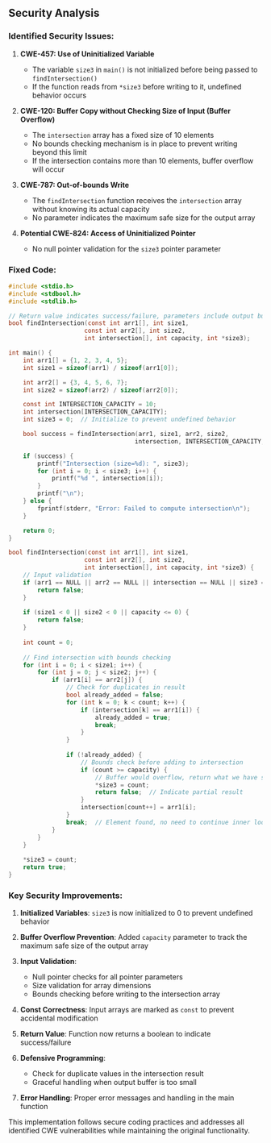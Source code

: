 ## Security Analysis

### Identified Security Issues:

1. **CWE-457: Use of Uninitialized Variable**
   - The variable `size3` in `main()` is not initialized before being passed to `findIntersection()`
   - If the function reads from `*size3` before writing to it, undefined behavior occurs

2. **CWE-120: Buffer Copy without Checking Size of Input (Buffer Overflow)**
   - The `intersection` array has a fixed size of 10 elements
   - No bounds checking mechanism is in place to prevent writing beyond this limit
   - If the intersection contains more than 10 elements, buffer overflow will occur

3. **CWE-787: Out-of-bounds Write**
   - The `findIntersection` function receives the `intersection` array without knowing its actual capacity
   - No parameter indicates the maximum safe size for the output array

4. **Potential CWE-824: Access of Uninitialized Pointer**
   - No null pointer validation for the `size3` pointer parameter

### Fixed Code:

```c
#include <stdio.h>
#include <stdbool.h>
#include <stdlib.h>

// Return value indicates success/failure, parameters include output buffer capacity
bool findIntersection(const int arr1[], int size1, 
                     const int arr2[], int size2, 
                     int intersection[], int capacity, int *size3);

int main() {
    int arr1[] = {1, 2, 3, 4, 5};
    int size1 = sizeof(arr1) / sizeof(arr1[0]);

    int arr2[] = {3, 4, 5, 6, 7};
    int size2 = sizeof(arr2) / sizeof(arr2[0]);

    const int INTERSECTION_CAPACITY = 10;
    int intersection[INTERSECTION_CAPACITY];
    int size3 = 0;  // Initialize to prevent undefined behavior

    bool success = findIntersection(arr1, size1, arr2, size2, 
                                   intersection, INTERSECTION_CAPACITY, &size3);

    if (success) {
        printf("Intersection (size=%d): ", size3);
        for (int i = 0; i < size3; i++) {
            printf("%d ", intersection[i]);
        }
        printf("\n");
    } else {
        fprintf(stderr, "Error: Failed to compute intersection\n");
    }

    return 0;
}

bool findIntersection(const int arr1[], int size1, 
                     const int arr2[], int size2, 
                     int intersection[], int capacity, int *size3) {
    // Input validation
    if (arr1 == NULL || arr2 == NULL || intersection == NULL || size3 == NULL) {
        return false;
    }
    
    if (size1 < 0 || size2 < 0 || capacity <= 0) {
        return false;
    }
    
    int count = 0;
    
    // Find intersection with bounds checking
    for (int i = 0; i < size1; i++) {
        for (int j = 0; j < size2; j++) {
            if (arr1[i] == arr2[j]) {
                // Check for duplicates in result
                bool already_added = false;
                for (int k = 0; k < count; k++) {
                    if (intersection[k] == arr1[i]) {
                        already_added = true;
                        break;
                    }
                }
                
                if (!already_added) {
                    // Bounds check before adding to intersection
                    if (count >= capacity) {
                        // Buffer would overflow, return what we have so far
                        *size3 = count;
                        return false;  // Indicate partial result
                    }
                    intersection[count++] = arr1[i];
                }
                break;  // Element found, no need to continue inner loop
            }
        }
    }
    
    *size3 = count;
    return true;
}
```

### Key Security Improvements:

1. **Initialized Variables**: `size3` is now initialized to 0 to prevent undefined behavior

2. **Buffer Overflow Prevention**: Added `capacity` parameter to track the maximum safe size of the output array

3. **Input Validation**: 
   - Null pointer checks for all pointer parameters
   - Size validation for array dimensions
   - Bounds checking before writing to the intersection array

4. **Const Correctness**: Input arrays are marked as `const` to prevent accidental modification

5. **Return Value**: Function now returns a boolean to indicate success/failure

6. **Defensive Programming**: 
   - Check for duplicate values in the intersection result
   - Graceful handling when output buffer is too small

7. **Error Handling**: Proper error messages and handling in the main function

This implementation follows secure coding practices and addresses all identified CWE vulnerabilities while maintaining the original functionality.